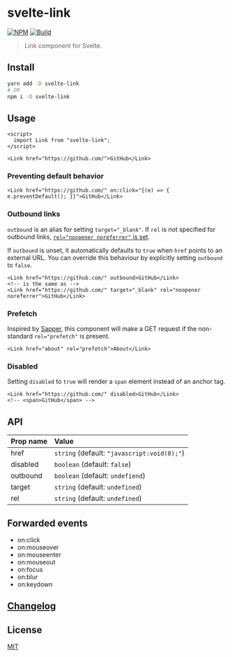 # svelte-link

[![NPM][npm]][npm-url] [![Build][build]][build-badge]

> Link component for Svelte.

## Install

```bash
yarn add -D svelte-link
# OR
npm i -D svelte-link
```

## Usage

```svelte
<script>
  import Link from "svelte-link";
</script>

<Link href="https://github.com/">GitHub</Link>
```

### Preventing default behavior

```svelte
<Link href="https://github.com/" on:click="{(e) => { e.preventDefault(); }}">GitHub</Link>
```

### Outbound links

`outbound` is an alias for setting `target="_blank"`. If `rel` is not specified for outbound links, [`rel="noopener noreferrer"` is set](https://developers.google.com/web/tools/lighthouse/audits/noopener).

If `outbound` is unset, it automatically defaults to `true` when `href` points to an external URL. You can override this behaviour by explicitly setting `outbound` to `false`.

```svelte
<Link href="https://github.com/" outbound>GitHub</Link>
<!-- is the same as -->
<Link href="https://github.com/" target="_blank" rel="noopener noreferrer">GitHub</Link>
```

### Prefetch

Inspired by [Sapper](https://sapper.svelte.dev/docs#prefetch_href), this component will make a GET request if the non-standard `rel="prefetch"` is present.

```svelte
<Link href="about" rel="prefetch">About</Link>
```

### Disabled

Setting `disabled` to `true` will render a `span` element instead of an anchor tag.

```svelte
<Link href="https://github.com/" disabled>GitHub</Link>
<!-- <span>GitHub</span> -->
```

## API

| Prop name | Value                                       |
| :-------- | :------------------------------------------ |
| href      | `string` (default: `"javascript:void(0);"`) |
| disabled  | `boolean` (default: `false`)                |
| outbound  | `boolean` (default: `undefiend`)            |
| target    | `string` (default: `undefined`)             |
| rel       | `string` (default: `undefined`)             |

## Forwarded events

- on:click
- on:mouseover
- on:mouseenter
- on:mouseout
- on:focus
- on:blur
- on:keydown

## [Changelog](CHANGELOG.md)

## License

[MIT](LICENSE)

[npm]: https://img.shields.io/npm/v/svelte-link?color=0366d6&style=for-the-badge
[npm-url]: https://npmjs.com/package/svelte-link
[build]: https://img.shields.io/travis/com/metonym/svelte-link?color=28a745&style=for-the-badge
[build-badge]: https://travis-ci.com/metonym/svelte-link
